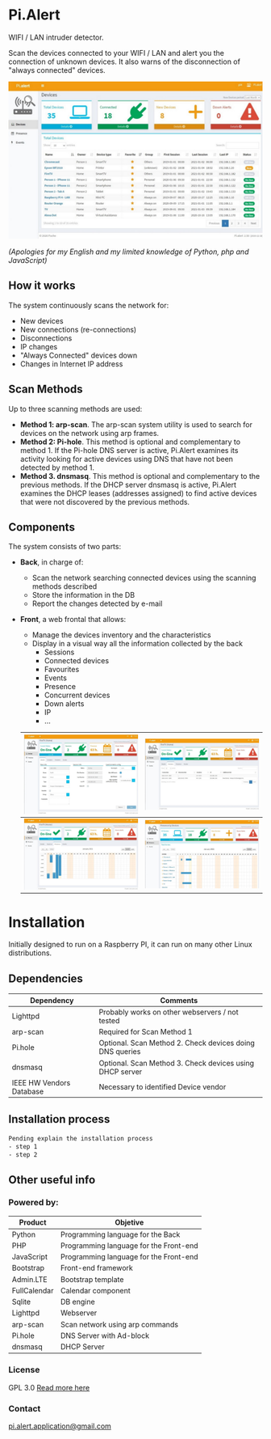 # Pi.Alert
<!--- --------------------------------------------------------------------- --->

WIFI / LAN intruder detector.

Scan the devices connected to your WIFI / LAN and alert you the connection of
unknown devices. It also warns of the disconnection of "always connected"
devices.

![Main screen][main]

*(Apologies for my English and my limited knowledge of Python, php and
JavaScript)*

## How it works
The system continuously scans the network for:
  - New devices
  - New connections (re-connections)
  - Disconnections
  - IP changes
  - "Always Connected" devices down
  - Changes in Internet IP address

## Scan Methods
Up to three scanning methods are used:
  - **Method 1: arp-scan**. The arp-scan system utility is used to search
        for devices on the network using arp frames.
  - **Method 2: Pi-hole**. This method is optional and complementary to
        method 1. If the Pi-hole DNS server is active, Pi.Alert examines its
        activity looking for active devices using DNS that have not been
        detected by method 1.
  - **Method 3. dnsmasq**. This method is optional and complementary to the
        previous methods. If the DHCP server dnsmasq is active, Pi.Alert
        examines the DHCP leases (addresses assigned) to find active devices
        that were not discovered by the previous methods.

## Components
The system consists of two parts:

- **Back**, in charge of:
  - Scan the network searching connected devices using the scanning methods
        described
  - Store the information in the DB
  - Report the changes detected by e-mail

- **Front**, a web frontal that allows:
  - Manage the devices inventory and the characteristics
  - Display in a visual way all the information collected by the back
    - Sessions
    - Connected devices
    - Favourites
    - Events
    - Presence
    - Concurrent devices
    - Down alerts
    - IP
    - ...

  | ![Screen 1][screen1] | ![Screen 2][screen2] |
  | ------------------- | ------------------- |
  | ![Screen 3][screen3] | ![Screen 4][screen4] |


# Installation
<!--- --------------------------------------------------------------------- --->
Initially designed to run on a Raspberry PI, it can run on many other Linux
distributions.

## Dependencies
  | Dependency               | Comments                                                 |
  | ------------------------ | -------------------------------------------------------- |
  | Lighttpd                 | Probably works on other webservers / not tested          |
  | arp-scan                 | Required for Scan Method 1                               |
  | Pi.hole                  | Optional. Scan Method 2. Check devices doing DNS queries |
  | dnsmasq                  | Optional. Scan Method 3. Check devices using DHCP server |
  | IEEE HW Vendors Database | Necessary to identified Device vendor                    |

## Installation process
```
Pending explain the installation process
- step 1
- step 2
```


## Other useful info
<!--- --------------------------------------------------------------------- --->

### Powered by:
  | Product      | Objetive                               |
  | ------------ | -------------------------------------- |
  | Python       | Programming language for the Back      |
  | PHP          | Programming language for the Front-end |
  | JavaScript   | Programming language for the Front-end |
  | Bootstrap    | Front-end framework                    |
  | Admin.LTE    | Bootstrap template                     |
  | FullCalendar | Calendar component                     |
  | Sqlite       | DB engine                              |
  | Lighttpd     | Webserver                              |
  | arp-scan     | Scan network using arp commands        |
  | Pi.hole      | DNS Server with Ad-block               |
  | dnsmasq      | DHCP Server                            |

### License
  GPL 3.0
  [Read more here](doc/LICENSE.txt)

### Contact
  pi.alert.application@gmail.com


<!--- --------------------------------------------------------------------- --->
[main]:    ./doc/img/1_devices.jpg           "Main screen"
[screen1]: ./doc/img/2_1_device_details.jpg  "Screen 1"
[screen2]: ./doc/img/2_2_device_sessions.jpg "Screen 2"
[screen3]: ./doc/img/2_3_device_presence.jpg "Screen 3"
[screen4]: ./doc/img/3_presence.jpg          "Screen 4"

